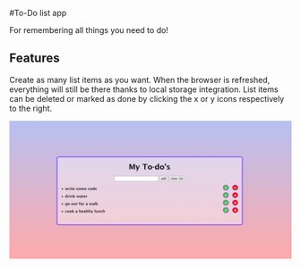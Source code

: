 #To-Do list app

For remembering all things you need to do!

## Features

Create as many list items as you want. When the browser is refreshed, everything will still be there thanks to local storage integration. List items can be deleted or marked as done by clicking the x or y icons respectively to the right.

![Features](/images/Screenshot40.png)